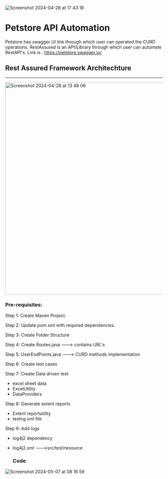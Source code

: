 
![Screenshot 2024-04-28 at 17 43 18](https://github.com/AlkaChaudhary/PetStoreAutomation/assets/87438786/de73ee8f-ae94-4898-933a-95fb719ce85e)


# Petstore API Automation
Petstore has swagger UI link through which user can operated the CURD operations.
RestAssured is an API/Library through which user can automate RestAPI's.
Link is : https://petstore.swagger.io/

## Rest Assured Framework Architechture
---
<img width="678" alt="Screenshot 2024-04-28 at 13 48 06" src="https://github.com/AlkaChaudhary/PetStoreAutomation/assets/87438786/f3285a2a-2b36-47c8-ade6-f587b6d174c1">

### Pre-requisites:
Step 1:  Create Maven Project.

Step 2: Update pom.xml with required dependencies.

Step 3: Create Folder Structure

Step 4: Create Routes.java ---> contains URL's

Step 5: UserEndPoints.java ---> CURD methods implementation

Step 6: Create test cases

Step 7: Create Data driven test
- excel sheet data
- ExcelUtility
- DataProviders

Step 8: Generate extent reports
- Extent reportutility
- testng.xml file
 
Step 9: Add logs
- log4j2 dependency
- log4j2.xml --->src/test/resource

  ### Code
  
![Screenshot 2024-05-07 at 08 16 59](https://github.com/AlkaChaudhary/PetStoreAutomation/assets/87438786/bd23c546-9eb0-4d80-bc08-4ff0ee9f2a0e)
